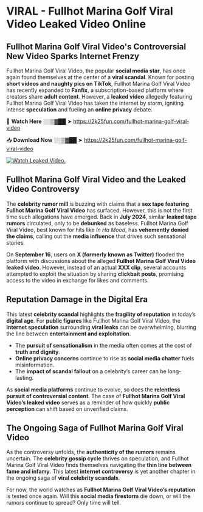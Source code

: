 # VIRAL - Fullhot Marina Golf Viral Video Leaked Video Online

## **Fullhot Marina Golf Viral Video's Controversial New Video Sparks Internet Frenzy**  

Fullhot Marina Golf Viral Video, the popular **social media star**, has once again found themselves at the center of a **viral scandal**. Known for posting **short videos and naughty pics on TikTok**, Fullhot Marina Golf Viral Video has recently expanded to **Fanfix**, a subscription-based platform where creators share **adult content**. However, a **leaked video** allegedly featuring Fullhot Marina Golf Viral Video has taken the internet by storm, igniting intense **speculation** and fueling an **online privacy** debate.  

🔴 **Watch Here** ░░▒▓██ ➤ https://2k25fun.com/fullhot-marina-golf-viral-video  

📥 **Download Now** ░░▒▓██ ➤ https://2k25fun.com/fullhot-marina-golf-viral-video  

[![Watch Leaked Video.](https://miro.medium.com/v2/resize:fit:828/format:webp/1*cilzJN44JGOrTw9NJCrNHA.gif "Watch Leaked Video")](https://2k25fun.com/fullhot-marina-golf-viral-video)

## **Fullhot Marina Golf Viral Video and the Leaked Video Controversy**  

The **celebrity rumor mill** is buzzing with claims that a **sex tape featuring Fullhot Marina Golf Viral Video** has surfaced. However, this is not the first time such allegations have emerged. Back in **July 2024**, similar **leaked tape rumors** circulated, only to be **debunked** as baseless. Fullhot Marina Golf Viral Video, best known for hits like *In Ha Mood*, has **vehemently denied the claims**, calling out the **media influence** that drives such sensational stories.  

On **September 16**, users on **X (formerly known as Twitter)** flooded the platform with discussions about the alleged **Fullhot Marina Golf Viral Video leaked video**. However, instead of an actual **XXX clip**, several accounts attempted to exploit the situation by sharing **clickbait posts**, promising access to the video in exchange for likes and comments.  

## **Reputation Damage in the Digital Era**  

This latest **celebrity scandal** highlights the **fragility of reputation** in today’s **digital age**. For **public figures** like Fullhot Marina Golf Viral Video, the **internet speculation** surrounding **viral leaks** can be overwhelming, blurring the line between **entertainment and exploitation**.  

- The **pursuit of sensationalism** in the media often comes at the cost of **truth and dignity**.  
- **Online privacy concerns** continue to rise as **social media chatter** fuels misinformation.  
- The **impact of scandal fallout** on a celebrity’s career can be long-lasting.  

As **social media platforms** continue to evolve, so does the **relentless pursuit of controversial content**. The case of **Fullhot Marina Golf Viral Video’s leaked video** serves as a reminder of how quickly **public perception** can shift based on unverified claims.  

## **The Ongoing Saga of Fullhot Marina Golf Viral Video**  

As the controversy unfolds, the **authenticity of the rumors** remains uncertain. The **celebrity gossip cycle** thrives on speculation, and Fullhot Marina Golf Viral Video finds themselves navigating the **thin line between fame and infamy**. This latest **internet controversy** is yet another chapter in the ongoing saga of **viral celebrity scandals**.  

For now, the world watches as **Fullhot Marina Golf Viral Video’s reputation** is tested once again. Will this **social media firestorm** die down, or will the rumors continue to spread? Only time will tell.